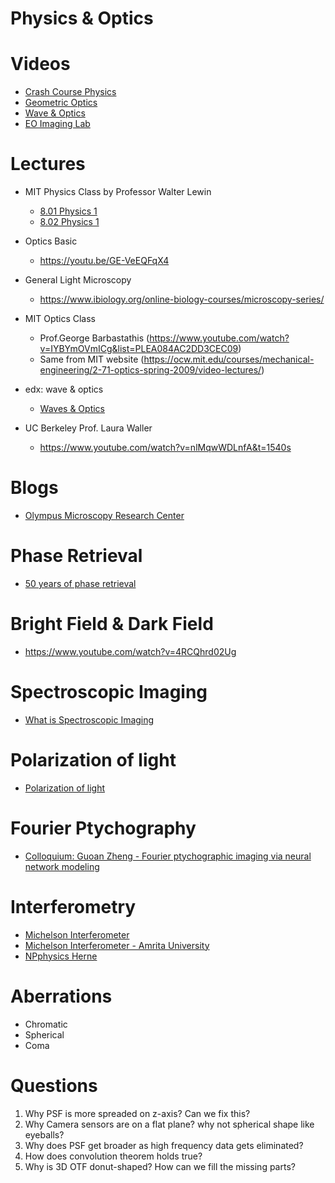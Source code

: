 # Physics & Optics

# Videos

- [Crash Course Physics](https://www.youtube.com/watch?v=ZM8ECpBuQYE&list=PL8dPuuaLjXtN0ge7yDk_UA0ldZJdhwkoV)
- [Geometric Optics](https://www.youtube.com/watch?v=Oh4m8Ees-3Q)
- [Wave & Optics](https://www.youtube.com/watch?v=wbUflBnkuiU&list=PLSrKSt8xhLVrRO5MF6hksLfu2UeZrIiYu)
- [EO Imaging Lab](https://www.youtube.com/watch?v=RfgDUV_-KP4&l)

# Lectures 

- MIT Physics Class by Professor Walter Lewin
  - [8.01 Physics 1](https://youtu.be/wWnfJ0-xXRE)
  - [8.02 Physics 1](https://youtu.be/rtlJoXxlSFE)

- Optics Basic
  - https://youtu.be/GE-VeEQFqX4

- General Light Microscopy 
  - https://www.ibiology.org/online-biology-courses/microscopy-series/

- MIT Optics Class 
  - Prof.George Barbastathis (https://www.youtube.com/watch?v=IYBYmOVmICg&list=PLEA084AC2DD3CEC09)
  - Same from MIT website (https://ocw.mit.edu/courses/mechanical-engineering/2-71-optics-spring-2009/video-lectures/)
  
- edx: wave & optics

  - [Waves & Optics](https://courses.edx.org/courses/RiceX/PHYS201x/3T2014/course/)

- UC Berkeley Prof. Laura Waller
  - https://www.youtube.com/watch?v=nlMqwWDLnfA&t=1540s

# Blogs

- [Olympus Microscopy Research Center](https://www.olympus-lifescience.com/en/microscope-resource/)

# Phase Retrieval

- [50 years of phase retrieval](https://www.youtube.com/watch?reload=9&v=qpta3UJLSdA)

# Bright Field & Dark Field

- https://www.youtube.com/watch?v=4RCQhrd02Ug

# Spectroscopic Imaging

- [What is Spectroscopic Imaging](https://www.youtube.com/watch?reload=9&v=LuDFIPxDUaI)

# Polarization of light

- [Polarization of light](https://www.youtube.com/watch?v=6_C8KyU67RU)

# Fourier Ptychography

- [Colloquium: Guoan Zheng - Fourier ptychographic imaging via neural network modeling](https://www.youtube.com/watch?v=hece_x37ITg)

# Interferometry

- [Michelson Interferometer](https://www.youtube.com/watch?v=j-u3IEgcTiQ&t=4s)
- [Michelson Interferometer - Amrita University](https://www.youtube.com/watch?v=lzBKlY4f1XA&t=40s)
- [NPphysics Herne](https://www.youtube.com/watch?v=V_iBZpy570w)

# Aberrations

- Chromatic
- Spherical
- Coma

# Questions

1. Why PSF is more spreaded on z-axis? Can we fix this?
2. Why Camera sensors are on a flat plane? why not spherical shape like eyeballs?
3. Why does PSF get broader as high frequency data gets eliminated?
4. How does convolution theorem holds true?
5. Why is 3D OTF donut-shaped? How can we fill the missing parts?
